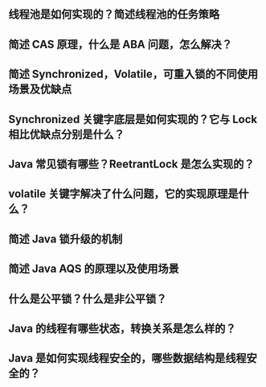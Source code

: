 ## 线程池是如何实现的？简述线程池的任务策略
## 简述 CAS 原理，什么是 ABA 问题，怎么解决？
## 简述 Synchronized，Volatile，可重入锁的不同使用场景及优缺点
## Synchronized 关键字底层是如何实现的？它与 Lock 相比优缺点分别是什么？
## Java 常见锁有哪些？ReetrantLock 是怎么实现的？ 
## volatile 关键字解决了什么问题，它的实现原理是什么？
## 简述 Java 锁升级的机制  
## 简述 Java AQS 的原理以及使用场景 
## 什么是公平锁？什么是非公平锁？
## Java 的线程有哪些状态，转换关系是怎么样的？
## Java 是如何实现线程安全的，哪些数据结构是线程安全的？